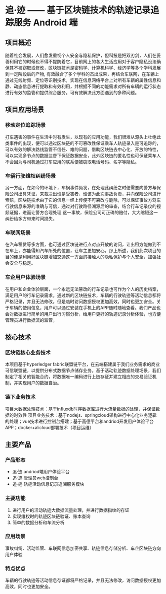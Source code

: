 # 追·迹 —— 基于区块链技术的轨迹记录追踪服务 Android 端

## 项目概述

随着社会发展，人们愈发重视个人安全与隐私保护，但科技是把双刃剑，人们在妥善利用它的时候也不得不提防着它，目前网上的各大生活应用对于客户隐私没法确保其不被窃取或修改，区块链技术是密码学、计算机科学、经济学等多个学科发展到一定阶段后的产物, 有效融合了多个学科的杰出成果，再结合车联网，在车辆上通过无线射频、定位等识别技术，实现在信息网络平台上对所有车辆的属性信息和静、动态信息进行提取和有效利用，并根据不同的功能需求对所有车辆的运行状态进行有效的监管和提供综合服务。可有效解决此方面遇到的多种问题。 

## 项目应用场景

### 移动定位追踪场景

打车遇害的事件在生活中时有发生，以现有的应用功能，我们很难从源头上杜绝此类事件的出现，便可以通过区块链的不可篡改性保证乘车人轨迹录入是可追踪的，可以有效的解决路线监管不信任、难的问题，借助区块链去中心化、开放的特性，可以实现多节点的数据监督下保证数据安全，此外区块链的匿名性也可保证乘车人不会因为与司机通过打车应用的联系便被窃取电话号码、名字等隐私。

### 车辆行驶维权纠纷场景

另一方面，在如今的环境下，车祸事件频发，在处理此纠纷之时便需要向警方与保险公司出具凭证，来裁决出谁是受害者，谁该为此次事故负责，并向保险公司进行索赔，区块链技术由于它的信息一经上传便不可篡改与删除，可以保证事故方驾车行驶信息来源的准确与可信，通过对行驶路径溯源后的审查，结合行车记录仪的视频证据，进而让警方合理处理 这一事故，保险公司可正确的赔付，大大缩短这一纠纷给多方带来时间损失。

### 车联网场景

在汽车租赁等多方面，也可通过区块链进行点对点开放的访问，让出租方能做到不在车上，亦能得知汽车所处的位置，让车主更加安心。综上所述，我们此次项目的目的便是利用好区块链增加交通这一方面的接触人的隐私保护与个人安全，加强社会安全与稳定。
 
### 车企用户体验场景

在用户和企业体验层面，一个永远无法篡改的行车记录也可作为个人的历史档案，满足用户的行车记录需求。通过新的区块链技术，车辆的行驶轨迹等活动信息都将严格记录，并且无法修改，但是临时访问数据授权更加高效，同时也更加安全。关于车辆的使用信息，用户可以通过安装在手机上的APP随时随地查看。我们产品也会对数据进行简单的用户出行习惯分析，给用户更好的轨迹记录分析体验，也方便管理员进行数据流的监管。

## 核心技术

### 区块链核心业务技术

本项目基于hyperledger fabric联盟链平台，在云端搭建属于我们业务需求的商业可信联盟链，以提供分布式数据节点储存业务。基于活动轨迹数据处理场景，我们制定了相关的智能合约，将数据唯一编码进行上链存证并建立相应的交易验证机制，并实现用户的数据自治。

### 链下业务技术

项目大数据处理技术：基于influxdb时序数据库进行大流量数据的处理，并保证数据的时效性
项目业务技术：基于nodejs、springcloud架构进行中心化业务逻辑的处理；vue技术进行控制台搭建；基于高德平台和andriod开发用户体验平台APP；docker+alicloud部署技术（项目运维）

## 主要产品

### 产品形态

- 追·迹 andriod端用户体验平台
- 追·迹 管理员web控制台
- 追·迹 轨迹活动信息记录追溯服务模块

### 主要功能

1. 进行用户的活动轨迹大数据流量处理，并进行数据指纹的存证
2. 实现维权时的轨迹区块链验证、账本查询
3. 简单的数据分析和车流分析

### 应用场景

事故纠纷、活动监管、车联网信息加密共享、轨迹信息存储分析、车企区块链方向用户体验

### 特点优点

车辆的行驶轨迹等活动信息存证都将严格记录，并且无法修改，访问数据授权更加高效，同时也更加安全。
